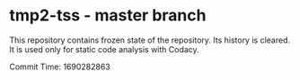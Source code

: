 # tmp2-tss - master branch

This repository contains frozen state of the repository.
Its history is cleared. It is used only for static code
analysis with Codacy.

Commit Time: 1690282863